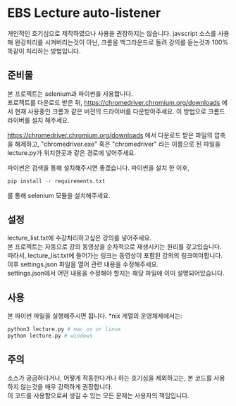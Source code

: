 # EBS Lecture auto-listener

개인적인 호기심으로 제작하였으나 사용을 권장하지는 않습니다.
javscript 소스를 사용해 완강처리를 시켜버리는것이 아닌, 크롬을 백그라운드로 돌려 강의를 듣는것과 100% 똑같이 처리하는 방법입니다.

## 준비물
본 프로젝트는 selenium과 파이썬을 사용합니다.  
프로젝트를 다운로드 받은 뒤, <https://chromedriver.chromium.org/downloads> 에서 현재 사용중인 크롬과 같은 버전의 드라이버를 다운받아주세요. 이 방법으로 크롬드라이버를 설치 해주세요.

<https://chromedriver.chromium.org/downloads> 에서 다운로드 받은 파일의 압축을 해제하고, "chromedriver.exe" 혹은 "chromedriver" 라는 이름으로 된 파일을 lecture.py가 위치한곳과 같은 경로에 넣어주세요.

파이썬은 검색을 통해 설치해주시면 좋겠습니다.
파이썬을 설치 한 이후,
```sh
pip install -r requirements.txt
```
를 통해 selenium 모듈을 설치해주세요.

## 설정
lecture_list.txt에 수강처리하고싶은 강의를 넣어주세요.  
본 프로젝트는 자동으로 강의 동영상을 순차적으로 재생시키는 원리를 갖고있습니다.  
따라서, lecture_list.txt에 들어가는 링크는 동영상이 포함된 강의의 링크여야합니다.  
이후 settings.json 파일을 열어 관련 내용을 수정해주세요.  
settings.json에서 어떤 내용을 수정해야 할지는 해당 파일에 이미 설명되어있습니다.

## 사용
본 파이썬 파일을 실행해주시면 됩니다. *nix 게열의 운영체제에서는:
```sh
python3 lecture.py # mac os or linux
python lecture.py # windows
```

## 주의
소스가 궁금하다거나, 어떻게 작동한다거나 하는 호기심을 제외하고는, 본 코드를 사용하지 않는것을 매우 강력하게 권장합니다.  
이 코드를 사용함으로써 생길 수 있는 모든 문제는 사용자의 책임입니다.
